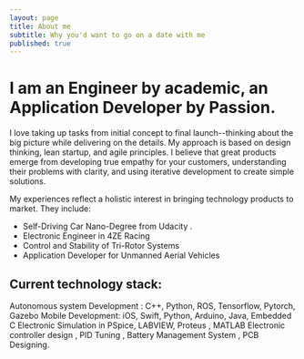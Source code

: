 ```yaml
---
layout: page
title: About me
subtitle: Why you'd want to go on a date with me
published: true
---
```


# I am an Engineer by academic, an Application Developer by Passion.

I love taking up tasks from initial concept to final launch--thinking about the big picture while delivering on the details. My approach is based on design thinking, lean startup, and agile principles. I believe that great products emerge from developing true empathy for your customers, understanding their problems with clarity, and using iterative development to create simple solutions.

My experiences reflect a holistic interest in bringing technology products to market. They include:
* Self-Driving Car Nano-Degree from Udacity .
* Electronic Engineer in 4ZE Racing 
* Control and Stability of Tri-Rotor Systems
* Application Developer for Unmanned Aerial Vehicles


## Current technology stack:

Autonomous system Development : C++, Python, ROS, Tensorflow, Pytorch, Gazebo
Mobile Development: iOS, Swift, Python, Arduino, Java, Embedded C
Electronic Simulation in PSpice, LABVIEW, Proteus , MATLAB
Electronic controller design , PID Tuning , Battery Management System , PCB Designing.
